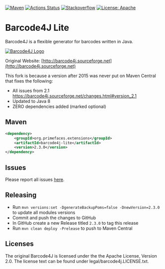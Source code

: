 [![Maven](https://img.shields.io/maven-central/v/org.primefaces.extensions/barcode4j-lite.svg)](https://repo1.maven.org/maven2/org/primefaces/extensions/barcode4j-lite/)
[![Actions Status](https://github.com/primefaces-extensions/barcode4j-lite/workflows/Java%20CI/badge.svg)](https://github.com/primefaces-extensions/barcode4j-lite/actions)
[![Stackoverflow](https://img.shields.io/badge/StackOverflow-primefaces-chocolate.svg)](https://stackoverflow.com/questions/tagged/primefaces-extensions)
[![License: Apache](https://img.shields.io/badge/License-Apache%202.0-yellow.svg?style=flat-square)](https://opensource.org/licenses/Apache-2.0)


# Barcode4J Lite

Barcode4J is a flexible generator for barcodes written in Java.

[![Barcode4J Logo](http://primefaces-extensions.github.io/images/barcode4j-logo.gif)](http://barcode4j.sourceforge.net)

Original Website:  [http://barcode4j.sourceforge.net](http://barcode4j.sourceforge.net) 

This fork is because a version after 2015 was never put on Maven Central that fixes the following:
* All issues from 2.1 https://barcode4j.sourceforge.net/changes.html#version_2.1
* Updated to Java 8
* ZERO dependencies added (marked optional)

## Maven

```xml
<dependency>
    <groupId>org.primefaces.extensions</groupId>
    <artifactId>barcode4j-lite</artifactId>
    <version>2.3.0</version>
</dependency>
```

## Issues

Please report all issues [here](https://github.com/primefaces-extensions/primefaces-extensions/issues).

## Releasing

- Run `mvn versions:set -DgenerateBackupPoms=false -DnewVersion=2.3.0` to update all modules versions
- Commit and push the changes to GitHub
- In GitHub create a new Release titled `2.3.0` to tag this release
- Run `mvn clean deploy -Prelease` to push to Maven Central

## Licenses

The original Barcode4J is licensed under the the Apache License, Version 2.0.
The license text can be found under legal/barcode4j.LICENSE.txt.
